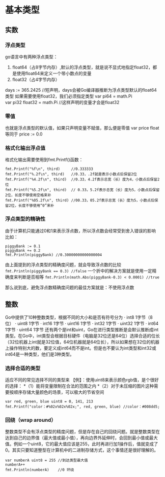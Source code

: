 # 基本类型

## 实数

### 浮点类型
go语言中有两种浮点类型：
1. float64（占8字节内存）,默认的浮点类型，就是说不显式地指定float32，都是使用float64来定义一个带小数点的变量
2. float32（占4字节内存）

days := 365.2425    //短声明，days会被Go编译器推断为浮点类型默认的float64类型
如果需要使用float32，我们必须指定类型
var pi64 = math.Pi      
var pi32 float32 = math.Pi  //这样声明的变量才会是float32

### 零值
也就是浮点类型的默认值，如果只声明变量不赋值，那么便是零值
var price float
等同于
price := 0.0

### 格式化输出浮点值
格式化输出需要使用到fmt.Printf()函数：
```
fmt.Printf("%f\n", third)     //0.333333
fmt.Printf("%.2f\n", third)   //0.33，.2f就是表示小数点后保留2位
fmt.Printf("%4.2f\n", third)  //0.33，4.2f表示总宽（长）度为4，小数点后保留2位
fmt.Printf("%5.2f\n", third)  // 0.33，5.2f表示总宽（长）度为5，小数点后保留2位，长度不够使用空格来补
fmt.Printf("%05.2f\n", third) //00.33，05.2f表示总宽（长）度为5，小数点后保留2位，长度不够使用“0”来补
```
### 浮点类型的精确性
由于计算机只能通过0和1来表示浮点数，所以浮点数会经常受到舍入错误的影响
比如：
```
piggyBank := 0.1
piggyBank += 0.2
fmt.Println(piggyBank) //0.30000000000000004
```
由上面提到的浮点类型的精确度问题，就会导致浮点数的比较
`fmt.Println(piggyBank == 0.3) //false`
一个折中的解决方案就是使用一定精确度来判断是否相等
`fmt.Println(math.Abs(piggyBank-0.3) < 0.0001) //true`

那么说到底，避免浮点数精确度问题的最佳方案就是：不使用浮点数

## 整数

Go中提供了10种整数类型，根据不同的大小和是否有符号分为
· int8      1字节（8位）
· uint8     1字节
· int16     1字节
· uint16    1字节
· int32     1字节
· uint32    1字节
· int64     1字节
· uint64    1字节
还有两个是int和uint，Go在进行类型推断是会默认推断成int类型。在Go中，int类型会根据目标硬件（电脑是32位还是64位）选择合适的位长（32位机器上int就是32位值，64位机器就是64位长），所以如果想在32位的机器上操作特别大的数，要定义成int64而不是int。但是也不要认为int类型和int32或int64是一种类型，他们是3种类型。

### 选择合适的类型
适应不同的常见选择不同的类型来
【例】：使用uint8来表示颜色rgb值，是个很好的选择：
*（1）能将变量限制在合法的范围之内
*（2）对于未压缩的图片这种需要按顺序存储大量颜色的场景，可以极大的节省空间
```
var red, green, blue uint8 = 0, 141, 213
fmt.Printf("color：#%02x%02x%02x;", red, green, blue) //color：#008dd5;
```
### 回绕（wrap around）
整数类型不会有浮点类型的精度问题，但是存在自己的回绕问题。就是整数类型在达到自己的边界值（最大值或最小值），再向边界外延伸时，会回到最小值或最大值。例如一个uint8，它的最大值应该是255，此时再进行加1操作后，值就变成了0。其实只要知道整型在计算机中的二进制存储方式，这个事情还是很好理解的。
```
var numberA uint8 = 255	//到达类型最大值
numberA++
fmt.Println(numberA)	//0	环绕
```